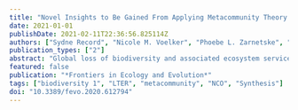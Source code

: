 ```yaml
---
title: "Novel Insights to Be Gained From Applying Metacommunity Theory to Long-Term, Spatially Replicated Biodiversity Data"
date: 2021-01-01
publishDate: 2021-02-11T22:36:56.825114Z
authors: ["Sydne Record", "Nicole M. Voelker", "Phoebe L. Zarnetske", "Nathan I. Wisnoski", "Jonathan D. Tonkin", "Christopher Swan", "Luca Marazzi", "Nina Lany", "Thomas Lamy", "Aldo Compagnoni", "Max C. N. Castorani", "Riley Andrade", "Eric R. Sokol"]
publication_types: ["2"]
abstract: "Global loss of biodiversity and associated ecosystem services are occurring at an alarming rate. Metacommunity theory provides a framework to investigate multi-scale processes that drive change in biodiversity across space and time. Short-term ecological studies across space have progressed our understanding of biodiversity through a metacommunity lens, however, have been limited in their ability to explain which processes, at which scales, generate observed spatial patterns. Large gaps in theory and empirical data in temporal dynamics of metacommunities have hindered progress in our understanding of underlying metacommunity processes that give rise to biodiversity patterns. Fortunately, long-term studies with cross-scale spatial replication can provide a means to gain a deeper understanding of the multiscale processes driving biodiversity patterns in time and space to inform metacommunity theory. The maturation of coordinated research and observation networks, such as the U.S. Long-Term Ecological Research program, provides an opportunity to advance explanation and prediction of biodiversity change with observational and experimental data at spatial and temporal scales greater than any single research group could accomplish. Synthesis of Long Term Ecological Research network community datasets illustrates that many long-term studies with spatial replication present an unutilized empirical resource for advancing spatiotemporal metacommunity research. We identify challenges to synthesizing these data and present recommendations for addressing them with insights about how future monitoring efforts by coordinated research and observation networks might better promote future integration of data across space and time to further the development of metacommunity theory and its applications aimed at improving conservation efforts."
featured: false
publication: "*Frontiers in Ecology and Evolution*"
tags: ["biodiversity 1", "LTER", "metacommunity", "NCO", "Synthesis"]
doi: "10.3389/fevo.2020.612794"
---
```


